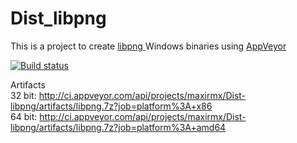 # Dist_libpng

This is a project to create <a href="http://www.libpng.org/pub/png/libpng.html"> libpng </a> Windows binaries using <a href="https://www.appveyor.com">AppVeyor</a><br />

[![Build status](https://ci.appveyor.com/api/projects/status/m58hne5638j70lb9/branch/master?svg=true)](https://ci.appveyor.com/project/maxirmx/dist-libpng/branch/master)

Artifacts<br />
32 bit: http://ci.appveyor.com/api/projects/maxirmx/Dist-libpng/artifacts/libpng.7z?job=platform%3A+x86<br />
64 bit: http://ci.appveyor.com/api/projects/maxirmx/Dist-libpng/artifacts/libpng.7z?job=platform%3A+amd64
